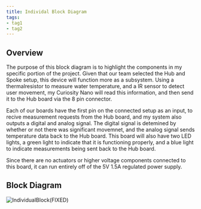 ```yaml
---
title: Individal Block Diagram
tags:
- tag1
- tag2
---
```


## Overview
The purpose of this block diagram is to highlight the components in my specific portion of the project. Given that our team selected the Hub and Spoke setup, this device will function more as a subsystem. Using a thermalresistor to measure water temperature, and a IR sensor to detect user movement, my Curiosity Nano will read this information, and then send it to the Hub board via the 8 pin connector.

Each of our boards have the first pin on the connected setup as an input, to recive measurement requests from the Hub board, and my system also outputs a digital and analog signal. The digital signal is detemined by whether or not there was significant movemnet, and the analog signal sends temperature data back to the Hub board.
This board will also have two LED lights, a green light to indicate that it is functioning properly, and a blue light to indicate measurements being sent back to the Hub board.

Since there are no actuators or higher voltage components connected to this board, it can run entirely off of the 5V 1.5A regulated power supply.

## Block Diagram

![IndividualBlock(FIXED)](https://github.com/user-attachments/assets/f1f1a9e8-4fc0-4e3c-a30d-c14855dd9f9d)
